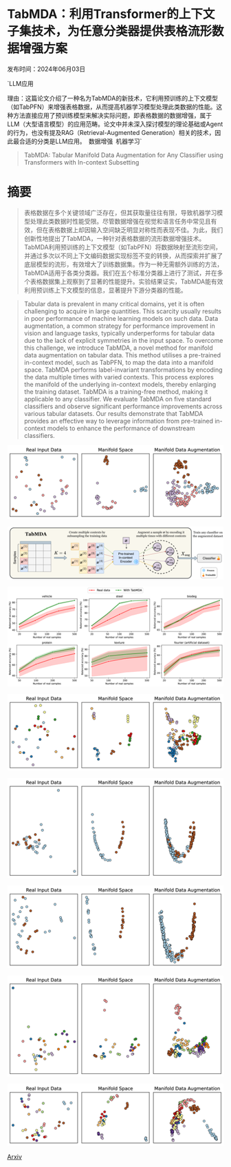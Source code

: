 # TabMDA：利用Transformer的上下文子集技术，为任意分类器提供表格流形数据增强方案

发布时间：2024年06月03日

`LLM应用

理由：这篇论文介绍了一种名为TabMDA的新技术，它利用预训练的上下文模型（如TabPFN）来增强表格数据，从而提高机器学习模型处理此类数据的性能。这种方法直接应用了预训练模型来解决实际问题，即表格数据的数据增强，属于LLM（大型语言模型）的应用范畴。论文中并未深入探讨模型的理论基础或Agent的行为，也没有提及RAG（Retrieval-Augmented Generation）相关的技术，因此最合适的分类是LLM应用。` `数据增强` `机器学习`

> TabMDA: Tabular Manifold Data Augmentation for Any Classifier using Transformers with In-context Subsetting

# 摘要

> 表格数据在多个关键领域广泛存在，但其获取量往往有限，导致机器学习模型处理此类数据时性能受限。尽管数据增强在视觉和语言任务中常见且有效，但在表格数据上却因输入空间缺乏明显对称性而表现不佳。为此，我们创新性地提出了TabMDA，一种针对表格数据的流形数据增强技术。TabMDA利用预训练的上下文模型（如TabPFN）将数据映射至流形空间，并通过多次以不同上下文编码数据实现标签不变的转换，从而探索并扩展了底层模型的流形，有效增大了训练数据集。作为一种无需额外训练的方法，TabMDA适用于各类分类器。我们在五个标准分类器上进行了测试，并在多个表格数据集上观察到了显著的性能提升。实验结果证实，TabMDA能有效利用预训练上下文模型的信息，显著提升下游分类器的性能。

> Tabular data is prevalent in many critical domains, yet it is often challenging to acquire in large quantities. This scarcity usually results in poor performance of machine learning models on such data. Data augmentation, a common strategy for performance improvement in vision and language tasks, typically underperforms for tabular data due to the lack of explicit symmetries in the input space. To overcome this challenge, we introduce TabMDA, a novel method for manifold data augmentation on tabular data. This method utilises a pre-trained in-context model, such as TabPFN, to map the data into a manifold space. TabMDA performs label-invariant transformations by encoding the data multiple times with varied contexts. This process explores the manifold of the underlying in-context models, thereby enlarging the training dataset. TabMDA is a training-free method, making it applicable to any classifier. We evaluate TabMDA on five standard classifiers and observe significant performance improvements across various tabular datasets. Our results demonstrate that TabMDA provides an effective way to leverage information from pre-trained in-context models to enhance the performance of downstream classifiers.

![TabMDA：利用Transformer的上下文子集技术，为任意分类器提供表格流形数据增强方案](../../../paper_images/2406.01805/x1.png)

![TabMDA：利用Transformer的上下文子集技术，为任意分类器提供表格流形数据增强方案](../../../paper_images/2406.01805/x2.png)

![TabMDA：利用Transformer的上下文子集技术，为任意分类器提供表格流形数据增强方案](../../../paper_images/2406.01805/x3.png)

![TabMDA：利用Transformer的上下文子集技术，为任意分类器提供表格流形数据增强方案](../../../paper_images/2406.01805/x4.png)

![TabMDA：利用Transformer的上下文子集技术，为任意分类器提供表格流形数据增强方案](../../../paper_images/2406.01805/x5.png)

![TabMDA：利用Transformer的上下文子集技术，为任意分类器提供表格流形数据增强方案](../../../paper_images/2406.01805/x6.png)

![TabMDA：利用Transformer的上下文子集技术，为任意分类器提供表格流形数据增强方案](../../../paper_images/2406.01805/x7.png)

![TabMDA：利用Transformer的上下文子集技术，为任意分类器提供表格流形数据增强方案](../../../paper_images/2406.01805/x8.png)

[Arxiv](https://arxiv.org/abs/2406.01805)